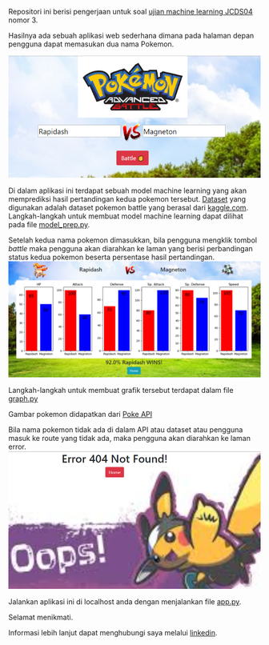 Repositori ini berisi pengerjaan untuk soal [ujian machine learning JCDS04](https://github.com/LintangWisesa/Ujian_MachineLearning_JCDS04) nomor 3.

Hasilnya ada sebuah aplikasi web sederhana dimana pada halaman depan pengguna dapat memasukan dua nama Pokemon.

![halaman muka](./images/home.PNG) 

Di dalam aplikasi ini terdapat sebuah model machine learning yang akan memprediksi hasil pertandingan kedua pokemon tersebut. [Dataset](./Datasets) yang digunakan adalah dataset pokemon battle yang berasal dari [kaggle.com](https://www.kaggle.com/sekarmg/pokemon). Langkah-langkah untuk membuat model machine learning dapat dilihat pada file [model_prep.py](model_prep.py).

Setelah kedua nama pokemon dimasukkan, bila pengguna mengklik tombol *battle* maka pengguna akan diarahkan ke laman yang berisi perbandingan status kedua pokemon beserta persentase hasil pertandingan.
![hasil](./images/result.PNG)

Langkah-langkah untuk membuat grafik tersebut terdapat dalam file [graph.py](graph.py)

Gambar pokemon didapatkan dari [Poke API](https://pokeapi.co/)

Bila nama pokemon tidak ada di dalam API atau dataset atau pengguna masuk ke route yang tidak ada, maka pengguna akan diarahkan ke laman error.
![error](./images/error.PNG)

Jalankan aplikasi ini di localhost anda dengan menjalankan file [app.py](app.py).

Selamat menikmati.

Informasi lebih lanjut dapat menghubungi saya melalui [linkedin](http://bit.ly/linkedinNRR).